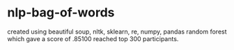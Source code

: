 # nlp-bag-of-words
created using beautiful soup, nltk, sklearn, re, numpy, pandas random forest which gave a score of  .85100 reached top 300 participants.

